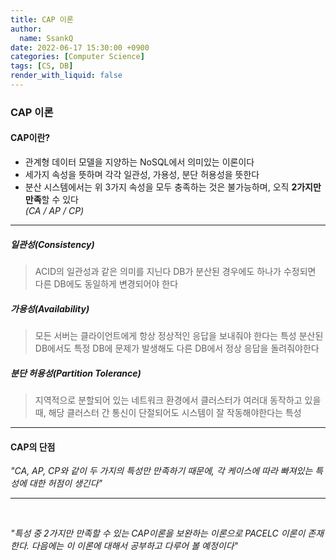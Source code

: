 ```yaml
---
title: CAP 이론
author:
  name: SsankQ
date: 2022-06-17 15:30:00 +0900
categories: [Computer Science]
tags: [CS, DB]
render_with_liquid: false
---
```


### CAP 이론

#### CAP이란?

- 관계형 데이터 모델을 지양하는 NoSQL에서 의미있는 이론이다
- 세가지 속성을 뜻하며 각각 일관성, 가용성, 분단 허용성을 뜻한다
- 분산 시스템에서는 위 3가지 속성을 모두 충족하는 것은 불가능하며, 오직 **2가지만 만족**할 수 있다 <br> _(CA / AP / CP)_

---

##### 일관성(Consistency)

> ACID의 일관성과 같은 의미를 지닌다
> DB가 분산된 경우에도 하나가 수정되면 다른 DB에도 동일하게 변경되어야 한다

##### 가용성(Availability)

> 모든 서버는 클라이언트에게 항상 정상적인 응답을 보내줘야 한다는 특성
> 분산된 DB에서도 특정 DB에 문제가 발생해도 다른 DB에서 정상 응답을 돌려줘야한다

##### 분단 허용성(Partition Tolerance)

> 지역적으로 분할되어 있는 네트워크 환경에서
> 클러스터가 여러대 동작하고 있을 때, 해당 클러스터 간 통신이 단절되어도 시스템이 잘 작동해야한다는 특성

---

#### CAP의 단점

_"CA, AP, CP와 같이 두 가지의 특성만 만족하기 때문에, 각 케이스에 따라 빠져있는 특성에 대한 허점이 생긴다"_

---

<br>

_"특성 중 2가지만 만족할 수 있는 CAP이론을 보완하는 이론으로 PACELC 이론이 존재한다. 다음에는 이 이론에 대해서 공부하고 다루어 볼 예정이다"_
